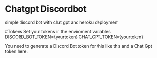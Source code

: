 # Chatgpt Discordbot
simple discord bot with chat gpt and heroku deployment

#Tokens
Set your tokens in the enviroment variables
DISCORD_BOT_TOKEN={yourtoken}
CHAT_GPT_TOKEN={yourtoken}

You need to generate a Discord Bot token for this like this and
a Chat Gpt token here.

